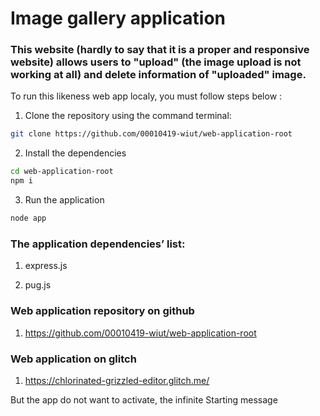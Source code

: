 # Image gallery application 

### This website (hardly to say that it is a proper and responsive website) allows users to "upload" (the image upload is not working at all) and delete information of "uploaded" image.

To run this likeness web app localy, you must follow steps below :

1. Clone the repository using the command terminal: 
```bash
git clone https://github.com/00010419-wiut/web-application-root
```
2. Install the dependencies
```bash 
cd web-application-root
npm i 
```
3. Run the application
```bash
node app
```

### The application dependencies’ list:

1. express.js

2. pug.js

### Web application repository on github 

1. https://github.com/00010419-wiut/web-application-root


### Web application on glitch 

1. https://chlorinated-grizzled-editor.glitch.me/

But the app do not want to activate, the infinite Starting message

 